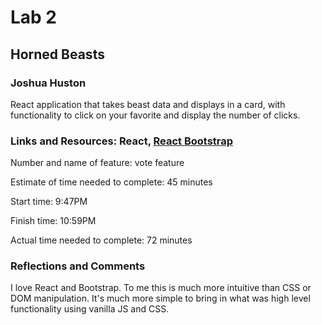 # Lab 2

## Horned Beasts

### Joshua Huston

React application that takes beast data and displays in a card, with functionality to click on your favorite and display the number of clicks.

### Links and Resources: React, [React Bootstrap](https://react-bootstrap.github.io/)

Number and name of feature: vote feature

Estimate of time needed to complete: 45 minutes

Start time: 9:47PM

Finish time: 10:59PM

Actual time needed to complete: 72 minutes

### Reflections and Comments

I love React and Bootstrap. To me this is much more intuitive than CSS or DOM manipulation. It's much more simple to bring in what was high level functionality using vanilla JS and CSS.

